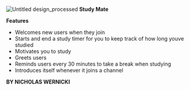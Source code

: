 ![Untitled design_processed](https://github.com/user-attachments/assets/b251b8b0-2fec-4815-b820-59662d629a32)
**Study Mate**

**Features**
- Welcomes new users when they join
- Starts and end a study timer for you to keep track of how long youve studied
- Motivates you to study
- Greets users
- Reminds users every 30 minutes to take a break when studying
- Introduces itself whenever it joins a channel

**BY NICHOLAS WERNICKI**
